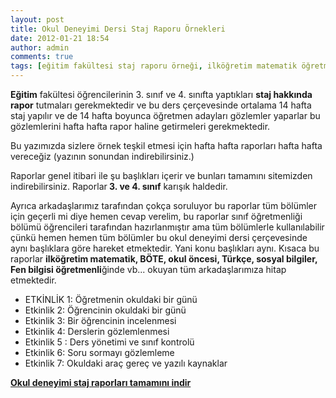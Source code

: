```yaml
---
layout: post
title: Okul Deneyimi Dersi Staj Raporu Örnekleri
date: 2012-01-21 18:54
author: admin
comments: true
tags: [eğitim fakültesi staj raporu örneği, ilköğretim matematik öğretmenliği okul deneyimi rapor, Ketegorisiz, öğretmenlik örnek staj raporu, öğretmenlik staj raporu kapak örnekleri, öğretmenlik staj raporu örneği, okul deneyimi 1 rapor, okul deneyimi dersi staj raporu örnekleri, okul deneyimi fen bilgisi staj raporu, okul deneyimi rapor, ortaokul dersleri staj raporu, sınıf öğretmenliği staj raporları, staj raporları]
---
```

<strong>Eğitim</strong> fakültesi öğrencilerinin 3. sınıf ve 4. sınıfta yaptıkları <strong>staj hakkında rapor</strong> tutmaları gerekmektedir ve bu ders çerçevesinde ortalama 14 hafta staj yapılır ve de 14 hafta boyunca öğretmen adayları gözlemler yaparlar bu gözlemlerini hafta hafta rapor haline getirmeleri gerekmektedir.

Bu yazımızda  sizlere örnek teşkil etmesi için hafta hafta raporları hafta hafta vereceğiz (yazının sonundan indirebilirsiniz.)

Raporlar genel itibari ile şu başlıkları içerir ve bunları tamamını sitemizden indirebilirsiniz. Raporlar<strong> 3. ve 4. sınıf</strong> karışık haldedir.

Ayrıca arkadaşlarımız tarafından çokça soruluyor bu raporlar tüm bölümler için geçerli mi diye hemen cevap verelim, bu raporlar sınıf öğretmenliği bölümü öğrencileri tarafından hazırlanmıştır ama tüm bölümlerle kullanılabilir çünkü hemen hemen tüm bölümler bu okul deneyimi dersi çerçevesinde aynı başlıklara göre hareket etmektedir. Yani konu başlıkları aynı. Kısaca bu raporlar <strong> ilköğretim matematik, BÖTE, okul öncesi, Türkçe, sosyal bilgiler, Fen bilgisi öğretmenli</strong>ğinde vb...  okuyan tüm arkadaşlarımıza hitap etmektedir.

 - ETKİNLİK 1: Öğretmenin okuldaki bir günü 
 - Etkinlik 2: Öğrencinin okuldaki bir günü 
 - Etkinlik 3: Bir öğrencinin incelenmesi 
 - Etkinlik 4: Derslerin gözlemlenmesi 
 - Etkinlik 5 : Ders yönetimi ve sınıf kontrolü 
 - Etkinlik 6: Soru sormayı gözlemleme 
 - Etkinlik 7: Okuldaki araç gereç ve yazılı kaynaklar 

**[Okul deneyimi staj raporları tamamını indir](http://egitimvaktim.com/dosyalar/2016/staj-raporlari.zip)**
